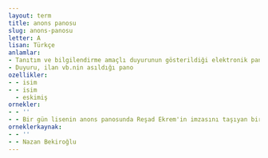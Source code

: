 ```yaml
---
layout: term
title: anons panosu
slug: anons-panosu
letter: A
lisan: Türkçe
anlamlar:
- Tanıtım ve bilgilendirme amaçlı duyurunun gösterildiği elektronik pano
- Duyuru, ilan vb.nin asıldığı pano
ozellikler:
- - isim
- - isim
  - eskimiş
ornekler:
- - ''
- - Bir gün lisenin anons panosunda Reşad Ekrem'in imzasını taşıyan bir ilan gördüm.
orneklerkaynak:
- - ''
- - Nazan Bekiroğlu
---
```


